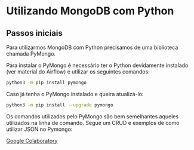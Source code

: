 # Utilizando MongoDB com Python

## Passos iniciais

Para utilizarmos MongoDB com Python precisamos de uma biblioteca chamada PyMongo.

Para instalar o PyMongo é necessário ter o Python devidamente instalado (ver material do Airflow) e utilizar os seguintes comandos:

```bash
python3 -m pip install pymongo
```

Caso já tenha o PyMongo instalado e queira atualizá-lo:

```bash
python3 -m pip install --upgrade pymongo
```

Os comandos utilizados pelo PyMongo são bem semelhantes aqueles utilizados na linha de comando. Segue um CRUD e exemplos de como utilizar JSON no Pymongo:

[Google Colaboratory](https://colab.research.google.com/drive/1xMXRO2LCLo_P-kFRWZKjm60LuTsO2ZpT?usp=sharing)